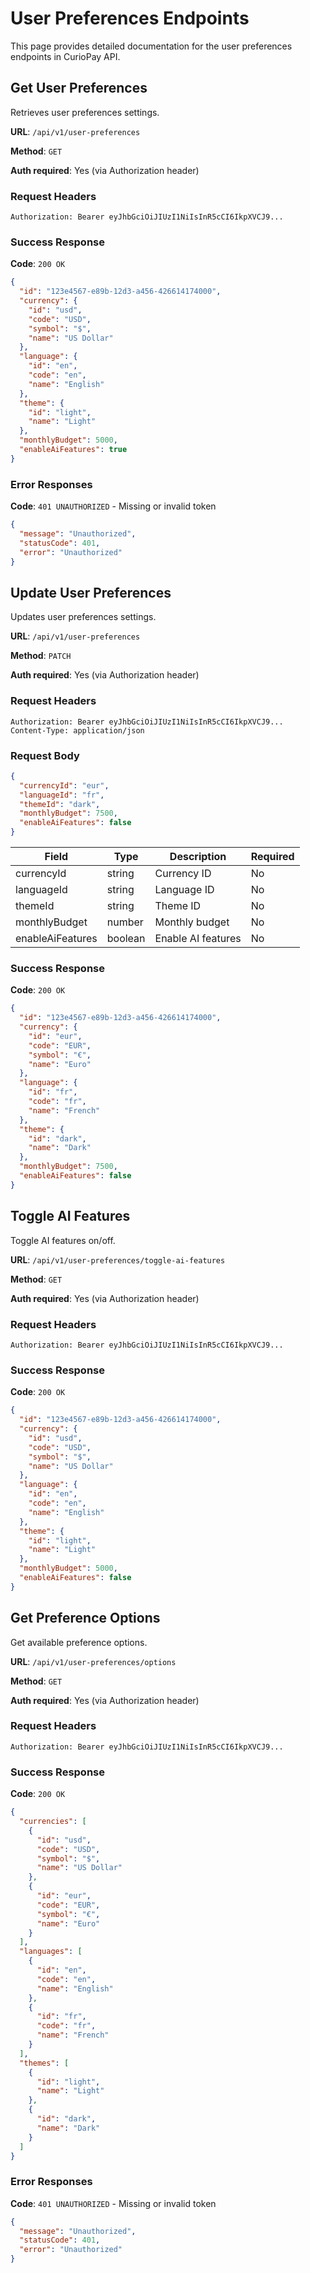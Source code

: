 # User Preferences Endpoints

This page provides detailed documentation for the user preferences endpoints in CurioPay API.

## Get User Preferences

Retrieves user preferences settings.

**URL**: `/api/v1/user-preferences`

**Method**: `GET`

**Auth required**: Yes (via Authorization header)

### Request Headers

```
Authorization: Bearer eyJhbGciOiJIUzI1NiIsInR5cCI6IkpXVCJ9...
```

### Success Response

**Code**: `200 OK`

```json
{
  "id": "123e4567-e89b-12d3-a456-426614174000",
  "currency": {
    "id": "usd",
    "code": "USD",
    "symbol": "$",
    "name": "US Dollar"
  },
  "language": {
    "id": "en",
    "code": "en",
    "name": "English"
  },
  "theme": {
    "id": "light",
    "name": "Light"
  },
  "monthlyBudget": 5000,
  "enableAiFeatures": true
}
```

### Error Responses

**Code**: `401 UNAUTHORIZED` - Missing or invalid token

```json
{
  "message": "Unauthorized",
  "statusCode": 401,
  "error": "Unauthorized"
}
```

## Update User Preferences

Updates user preferences settings.

**URL**: `/api/v1/user-preferences`

**Method**: `PATCH`

**Auth required**: Yes (via Authorization header)

### Request Headers

```
Authorization: Bearer eyJhbGciOiJIUzI1NiIsInR5cCI6IkpXVCJ9...
Content-Type: application/json
```

### Request Body

```json
{
  "currencyId": "eur",
  "languageId": "fr",
  "themeId": "dark",
  "monthlyBudget": 7500,
  "enableAiFeatures": false
}
```

| Field            | Type    | Description        | Required |
| ---------------- | ------- | ------------------ | -------- |
| currencyId       | string  | Currency ID        | No       |
| languageId       | string  | Language ID        | No       |
| themeId          | string  | Theme ID           | No       |
| monthlyBudget    | number  | Monthly budget     | No       |
| enableAiFeatures | boolean | Enable AI features | No       |

### Success Response

**Code**: `200 OK`

```json
{
  "id": "123e4567-e89b-12d3-a456-426614174000",
  "currency": {
    "id": "eur",
    "code": "EUR",
    "symbol": "€",
    "name": "Euro"
  },
  "language": {
    "id": "fr",
    "code": "fr",
    "name": "French"
  },
  "theme": {
    "id": "dark",
    "name": "Dark"
  },
  "monthlyBudget": 7500,
  "enableAiFeatures": false
}
```

## Toggle AI Features

Toggle AI features on/off.

**URL**: `/api/v1/user-preferences/toggle-ai-features`

**Method**: `GET`

**Auth required**: Yes (via Authorization header)

### Request Headers

```
Authorization: Bearer eyJhbGciOiJIUzI1NiIsInR5cCI6IkpXVCJ9...
```

### Success Response

**Code**: `200 OK`

```json
{
  "id": "123e4567-e89b-12d3-a456-426614174000",
  "currency": {
    "id": "usd",
    "code": "USD",
    "symbol": "$",
    "name": "US Dollar"
  },
  "language": {
    "id": "en",
    "code": "en",
    "name": "English"
  },
  "theme": {
    "id": "light",
    "name": "Light"
  },
  "monthlyBudget": 5000,
  "enableAiFeatures": false
}
```

## Get Preference Options

Get available preference options.

**URL**: `/api/v1/user-preferences/options`

**Method**: `GET`

**Auth required**: Yes (via Authorization header)

### Request Headers

```
Authorization: Bearer eyJhbGciOiJIUzI1NiIsInR5cCI6IkpXVCJ9...
```

### Success Response

**Code**: `200 OK`

```json
{
  "currencies": [
    {
      "id": "usd",
      "code": "USD",
      "symbol": "$",
      "name": "US Dollar"
    },
    {
      "id": "eur",
      "code": "EUR",
      "symbol": "€",
      "name": "Euro"
    }
  ],
  "languages": [
    {
      "id": "en",
      "code": "en",
      "name": "English"
    },
    {
      "id": "fr",
      "code": "fr",
      "name": "French"
    }
  ],
  "themes": [
    {
      "id": "light",
      "name": "Light"
    },
    {
      "id": "dark",
      "name": "Dark"
    }
  ]
}
```

### Error Responses

**Code**: `401 UNAUTHORIZED` - Missing or invalid token

```json
{
  "message": "Unauthorized",
  "statusCode": 401,
  "error": "Unauthorized"
}
```
